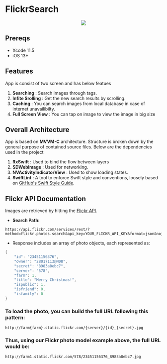 # FlickrSearch
<p align="center"><img src="https://phandroid.com/wp-content/uploads/2013/05/Flickr-for-Android-banner.png" ></a></p>

## Prereqs

- Xcode 11.5
- iOS 13+

## Features

App is consist of two screen and has below featues

1. **Searching** : Search images through tags.
2. **Infite Srolling** : Get the new search results by scrolling.
2. **Caching** : You can search images from local database in case of internet unavailibilty.
2. **Full Screen View** : You can tap on image to view the image in big size

## Overall Architecture 

App is based on **MVVM-C** architecture. Structure is broken down by the general purpose of contained source files. Below are the dependencies used in the project

1. **RxSwift** : Used to bind the flow between layers
2. **SDWebImage** : Used for networking.
3. **NVActivityIndicatorView** : Used to show loading states.
3. **SwiftLint** : A tool to enforce Swift style and conventions, loosely based on
[GitHub's Swift Style Guide](https://github.com/github/swift-style-guide).

## Flickr API Documentation

Images are retrieved by hitting the [Flickr API](https://www.flickr.com/services/api/flickr.photos.search.html).

- **Search Path:**

```
https://api.flickr.com/services/rest/?method=flickr.photos.search&api_key=YOUR_FLICKR_API_KEY&format=json&nojsoncallback=1&safe_search=1&text=KEYWORD
```

- Response includes an array of photo objects, each represented as:

``` swift
{
    "id": "23451156376",
    "owner": "28017113@N08",
    "secret": "8983a8ebc7",
    "server": "578",
    "farm": 1,
    "title": "Merry Christmas!",
    "ispublic": 1,
    "isfriend": 0,
    "isfamily": 0
}
```

### To load the photo, you can build the full URL following this pattern:
```
http://farm{farm}.static.flickr.com/{server}/{id}_{secret}.jpg
```
### Thus, using our Flickr photo model example above, the full URL would be:
```
http://farm1.static.flickr.com/578/23451156376_8983a8ebc7.jpg
```
